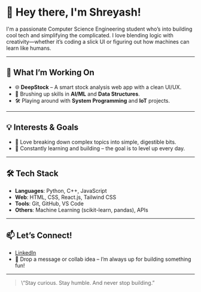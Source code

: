 # 👋 Hey there, I'm Shreyash!

I'm a passionate Computer Science Engineering student who’s into building cool tech and simplifying the complicated. I love blending logic with creativity—whether it’s coding a slick UI or figuring out how machines can learn like humans.

---

## 🚀 What I’m Working On

* 🌐 **DeepStock** – A smart stock analysis web app with a clean UI/UX.
* 🤖 Brushing up skills in **AI/ML** and **Data Structures**.
* 🛠️ Playing around with **System Programming** and **IoT** projects.

---

## 💡 Interests & Goals

* 🧠 Love breaking down complex topics into simple, digestible bits.
* 🌱 Constantly learning and building – the goal is to level up every day.

---

## 🛠️ Tech Stack

* **Languages**: Python, C++, JavaScript
* **Web**: HTML, CSS, React.js, Tailwind CSS
* **Tools**: Git, GitHub, VS Code
* **Others**: Machine Learning (scikit-learn, pandas), APIs

---

## 📫 Let’s Connect!

* [LinkedIn](https://www.linkedin.com/in/shreyash-nimbargi/)
* 📩 Drop a message or collab idea – I’m always up for building something fun!

---

> \“Stay curious. Stay humble. And never stop building.”
